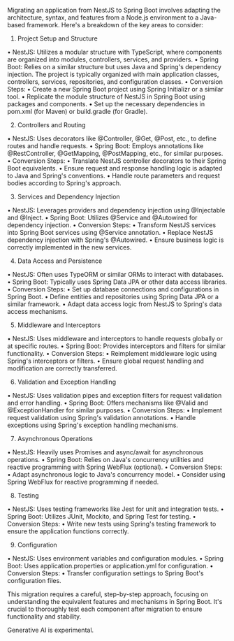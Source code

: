 Migrating an application from NestJS to Spring Boot involves adapting the architecture, syntax, and features from a Node.js environment to a Java-based framework. Here's a breakdown of the key areas to consider: 
1. Project Setup and Structure 

• NestJS: Utilizes a modular structure with TypeScript, where components are organized into modules, controllers, services, and providers. 
• Spring Boot: Relies on a similar structure but uses Java and Spring's dependency injection. The project is typically organized with main application classes, controllers, services, repositories, and configuration classes. 
• Conversion Steps: 
	• Create a new Spring Boot project using Spring Initializr or a similar tool. 
	• Replicate the module structure of NestJS in Spring Boot using packages and components. 
	• Set up the necessary dependencies in pom.xml (for Maven) or build.gradle (for Gradle). 



2. Controllers and Routing 

• NestJS: Uses decorators like @Controller, @Get, @Post, etc., to define routes and handle requests. 
• Spring Boot: Employs annotations like @RestController, @GetMapping, @PostMapping, etc., for similar purposes. 
• Conversion Steps: 
	• Translate NestJS controller decorators to their Spring Boot equivalents. 
	• Ensure request and response handling logic is adapted to Java and Spring's conventions. 
	• Handle route parameters and request bodies according to Spring's approach. 



3. Services and Dependency Injection 

• NestJS: Leverages providers and dependency injection using @Injectable and @Inject. 
• Spring Boot: Utilizes @Service and @Autowired for dependency injection. 
• Conversion Steps: 
	• Transform NestJS services into Spring Boot services using @Service annotation. 
	• Replace NestJS dependency injection with Spring's @Autowired. 
	• Ensure business logic is correctly implemented in the new services. 



4. Data Access and Persistence 

• NestJS: Often uses TypeORM or similar ORMs to interact with databases. 
• Spring Boot: Typically uses Spring Data JPA or other data access libraries. 
• Conversion Steps: 
	• Set up database connections and configurations in Spring Boot. 
	• Define entities and repositories using Spring Data JPA or a similar framework. 
	• Adapt data access logic from NestJS to Spring's data access mechanisms. 



5. Middleware and Interceptors 

• NestJS: Uses middleware and interceptors to handle requests globally or at specific routes. 
• Spring Boot: Provides interceptors and filters for similar functionality. 
• Conversion Steps: 
	• Reimplement middleware logic using Spring's interceptors or filters. 
	• Ensure global request handling and modification are correctly transferred. 



6. Validation and Exception Handling 

• NestJS: Uses validation pipes and exception filters for request validation and error handling. 
• Spring Boot: Offers mechanisms like @Valid and @ExceptionHandler for similar purposes. 
• Conversion Steps: 
	• Implement request validation using Spring's validation annotations. 
	• Handle exceptions using Spring's exception handling mechanisms. 



7. Asynchronous Operations 

• NestJS: Heavily uses Promises and async/await for asynchronous operations. 
• Spring Boot: Relies on Java's concurrency utilities and reactive programming with Spring WebFlux (optional). 
• Conversion Steps: 
	• Adapt asynchronous logic to Java's concurrency model. 
	• Consider using Spring WebFlux for reactive programming if needed. 



8. Testing 

• NestJS: Uses testing frameworks like Jest for unit and integration tests. 
• Spring Boot: Utilizes JUnit, Mockito, and Spring Test for testing. 
• Conversion Steps: 
	• Write new tests using Spring's testing framework to ensure the application functions correctly. 



9. Configuration 

• NestJS: Uses environment variables and configuration modules. 
• Spring Boot: Uses application.properties or application.yml for configuration. 
• Conversion Steps: 
	• Transfer configuration settings to Spring Boot's configuration files. 



This migration requires a careful, step-by-step approach, focusing on understanding the equivalent features and mechanisms in Spring Boot. It's crucial to thoroughly test each component after migration to ensure functionality and stability. 

Generative AI is experimental.

